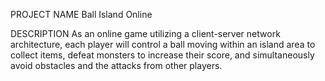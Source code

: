 PROJECT NAME
Ball Island Online

DESCRIPTION
​As an online game utilizing a client-server network architecture, each player will control a ball moving within an island area to collect items, defeat monsters to increase their score, and simultaneously avoid obstacles and the attacks from other players.

